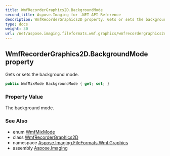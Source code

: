```yaml
---
title: WmfRecorderGraphics2D.BackgroundMode
second_title: Aspose.Imaging for .NET API Reference
description: WmfRecorderGraphics2D property. Gets or sets the background mode
type: docs
weight: 30
url: /net/aspose.imaging.fileformats.wmf.graphics/wmfrecordergraphics2d/backgroundmode/
---
```

## WmfRecorderGraphics2D.BackgroundMode property

Gets or sets the background mode.

```csharp
public WmfMixMode BackgroundMode { get; set; }
```

### Property Value

The background mode.

### See Also

* enum [WmfMixMode](../../../aspose.imaging.fileformats.wmf.consts/wmfmixmode/)
* class [WmfRecorderGraphics2D](../)
* namespace [Aspose.Imaging.FileFormats.Wmf.Graphics](../../wmfrecordergraphics2d/)
* assembly [Aspose.Imaging](../../../)


